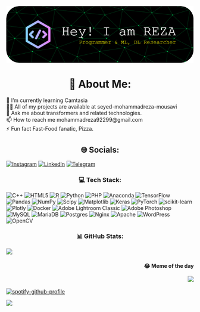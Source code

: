 <img align="middle" alt="Coding" width="800" src="./github-header-image.png">

<h1 align="center">
💫 About Me:
</h1>
🌱 I’m currently learning Camtasia<br>👨‍💻 All of my projects are available at seyed-mohammadreza-mousavi<br>💬 Ask me about transformers and related technologies.<br>📫 How to reach me mohammadreza92299@gmail.com<br>⚡ Fun fact Fast-Food fanatic, Pizza.

<h2 align="center">
🌐 Socials:
</h2>

[![Instagram](https://img.shields.io/badge/Instagram-%23E4405F.svg?logo=Instagram&logoColor=white)](https://instagram.com/smohammadrezamoosavi) [![LinkedIn](https://img.shields.io/badge/LinkedIn-%410078A5.svg?logo=linkedin&logoColor=white)](https://linkedin.com/in/seyed-mohammadreza-mousavi) [![Telegram](https://img.shields.io/badge/Telegram-%230077B5.svg?logo=Telegram&logoColor=white)](https://web.telegram.com/smohammadrezamoosavi)
<h3 align="center">
💻 Tech Stack:
</h3>

![C++](https://img.shields.io/badge/c++-%2300599C.svg?style=plastic&logo=c%2B%2B&logoColor=white) ![HTML5](https://img.shields.io/badge/html5-%23E34F26.svg?style=plastic&logo=html5&logoColor=white) ![R](https://img.shields.io/badge/r-%23276DC3.svg?style=plastic&logo=r&logoColor=white) ![Python](https://img.shields.io/badge/python-3670A0?style=plastic&logo=python&logoColor=ffdd54) ![PHP](https://img.shields.io/badge/php-%23777BB4.svg?style=plastic&logo=php&logoColor=white) ![Anaconda](https://img.shields.io/badge/Anaconda-%2344A833.svg?style=plastic&logo=anaconda&logoColor=white) ![TensorFlow](https://img.shields.io/badge/TensorFlow-%23FF6F00.svg?style=plastic&logo=TensorFlow&logoColor=white) ![Pandas](https://img.shields.io/badge/pandas-%23150458.svg?style=plastic&logo=pandas&logoColor=white) ![NumPy](https://img.shields.io/badge/numpy-%23013243.svg?style=plastic&logo=numpy&logoColor=white) ![Scipy](https://img.shields.io/badge/SciPy-%230C55A5.svg?style=plastic&logo=scipy&logoColor=%white) ![Matplotlib](https://img.shields.io/badge/Matplotlib-%23ffffff.svg?style=plastic&logo=Matplotlib&logoColor=black) ![Keras](https://img.shields.io/badge/Keras-%23D00000.svg?style=plastic&logo=Keras&logoColor=white) ![PyTorch](https://img.shields.io/badge/PyTorch-%23EE4C2C.svg?style=plastic&logo=PyTorch&logoColor=white) ![scikit-learn](https://img.shields.io/badge/scikit--learn-%23F7931E.svg?style=plastic&logo=scikit-learn&logoColor=white) ![Plotly](https://img.shields.io/badge/Plotly-%233F4F75.svg?style=plastic&logo=plotly&logoColor=white) ![Docker](https://img.shields.io/badge/docker-%230db7ed.svg?style=plastic&logo=docker&logoColor=white) ![Adobe Lightroom Classic](https://img.shields.io/badge/Adobe%20Lightroom%20Classic-31A8FF.svg?style=plastic&logo=Adobe%20Lightroom%20Classic&logoColor=white) ![Adobe Photoshop](https://img.shields.io/badge/adobe%20photoshop-%2331A8FF.svg?style=plastic&logo=adobe%20photoshop&logoColor=white) ![MySQL](https://img.shields.io/badge/mysql-%2300000f.svg?style=plastic&logo=mysql&logoColor=white) ![MariaDB](https://img.shields.io/badge/MariaDB-003545?style=plastic&logo=mariadb&logoColor=white) ![Postgres](https://img.shields.io/badge/postgres-%23316192.svg?style=plastic&logo=postgresql&logoColor=white) ![Nginx](https://img.shields.io/badge/nginx-%23009639.svg?style=plastic&logo=nginx&logoColor=white) ![Apache](https://img.shields.io/badge/apache-%23D42029.svg?style=plastic&logo=apache&logoColor=white) ![WordPress](https://img.shields.io/badge/WordPress-%23117AC9.svg?style=plastic&logo=WordPress&logoColor=white) ![OpenCV](https://img.shields.io/badge/opencv-%23white.svg?style=plastic&logo=opencv&logoColor=white)

<h3 align="center">
📊 GitHub Stats:
</h3>

![](https://github-readme-stats.vercel.app/api?username=seyed-mohammadreza-mousavi&theme=dark&hide_border=false&include_all_commits=true&count_private=true)<br/>
<!--![](https://github-readme-streak-stats.herokuapp.com/?user=seyed-mohammadreza-mousavi&theme=dark&hide_border=false)<br/>-->
<!--![](https://github-readme-stats.vercel.app/api/top-langs/?username=seyed-mohammadreza-mousavi&theme=dark&hide_border=false&include_all_commits=true&count_private=true&layout=compact)-->

<h4 align="right">
😂 Meme of the day
</h4>

<p align="right">
<img src='https://randommeme-five.vercel.app/' style="height: 450px;"/>
</p>
<!--### 🔝 Top Contributed Repo
![](https://github-contributor-stats.vercel.app/api?username=seyed-mohammadreza-mousavi&limit=5&theme=tokyonight&combine_all_yearly_contributions=true)-->

[![spotify-github-profile](https://spotify-github-profile.vercel.app/api/view?uid=314rj7xjuttgbaouvgf6wrsevjyy&cover_image=true&theme=default&show_offline=false&background_color=121212&interchange=false)](https://github.com/kittinan/spotify-github-profile)

[![](https://visitcount.itsvg.in/api?id=seyed-mohammadreza-mousavi&icon=5&color=12)](https://visitcount.itsvg.in)

<!-- Proudly created with GPRM ( https://gprm.itsvg.in ) -->
